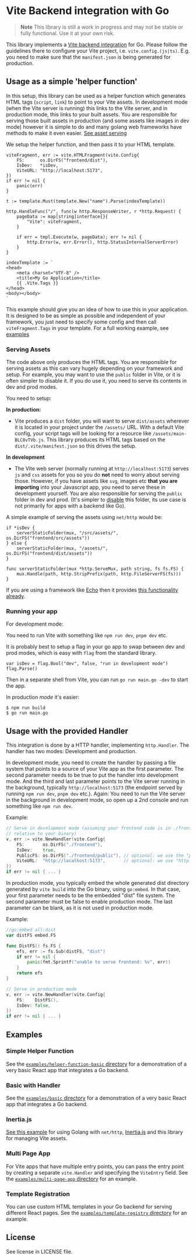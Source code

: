 # Vite Backend integration with Go

> **Note**
> This library is still a work in progress and may not be stable or fully functional. Use it at your own risk.

This library implements a [Vite backend integration](https://vitejs.dev/guide/backend-integration.html) for Go. Please follow the guidelines there to configure your Vite project, i.e. `vite.config.(js|ts)`. E.g. you need to make sure that the `manifest.json` is being generated for production.

## Usage as a simple 'helper function'

In this setup, this library can be used as a helper function which generates HTML tags (`script`, `link`) to point to your Vite assets. In development mode (when the Vite server is running) this links to the Vite server, and in production mode, this links to your built assets. You are responsible for serving those built assets in production (and some assets like images in dev mode) however it is simple to do and many golang web frameworks have methods to make it even easier. [See asset serving](#serving-assets)

We setup the helper function, and then pass it to your HTML template.

```golang
viteFragment, err := vite.HTMLFragment(vite.Config{
    FS:      os.DirFS("frontend/dist"),
    IsDev:   *isDev,
    ViteURL: "http://localhost:5173",
})
if err != nil {
    panic(err)
}

t := template.Must(template.New("name").Parse(indexTemplate))

http.HandleFunc("/", func(w http.ResponseWriter, r *http.Request) {
    pageData := map[string]interface{}{
        "Vite": viteFragment,
    }

    if err = tmpl.Execute(w, pageData); err != nil {
        http.Error(w, err.Error(), http.StatusInternalServerError)
    }
}
  
indexTemplate := `
<head>
    <meta charset="UTF-8" />
    <title>My Go Application</title>
    {{ .Vite.Tags }}
</head>
<body></body>
`
```

This example should give you an idea of how to use this in your application. It is designed to be as simple as possible and independent of your framework, you just need to specify some config and then call `viteFragment.Tags` in your template. For a full working example, see [examples](#examples)

### Serving Assets
The code above only produces the HTML tags. You are responsible for serving assets as this can vary hugely depending on your framework and setup. For example, you may want to use the `public` folder in Vite, or it is often simpler to disable it. If you do use it, you need to serve its contents in dev and prod modes.

You need to setup:

**In production:**
- Vite produces a `dist` folder, you will want to serve `dist/assets` wherever it is located in your project under the `/assets/` URL. With a default Vite config, your script tags will be looking for a resource like `/assets/main-BLC8vTVb.js`. This library produces its HTML tags based on the `dist/.vite/manifest.json` so this drives the setup.

**In development**
- The Vite web server (normally running at `http://localhost:5173`) serves `js` and `css` assets for you so you do **not** need to worry about serving those. However, if you have assets like `svg`, images etc **that you are importing** into your Javascript app, you need to serve these in development yourself. You are also responsible for serving the `public` folder in dev and prod. (It's simpler to [disable](https://v2.vitejs.dev/config/#publicdir) this folder, its use case is not primarily for apps with a backend like Go). 

A simple example of serving the assets using `net/http` would be:
```golang
if *isDev {
    serverStaticFolder(mux, "/src/assets/", os.DirFS("frontend/src/assets"))
} else {
    serverStaticFolder(mux, "/assets/", os.DirFS("frontend/dist/assets"))
}

func serverStaticFolder(mux *http.ServeMux, path string, fs fs.FS) {
	mux.Handle(path, http.StripPrefix(path, http.FileServerFS(fs)))
}
```

If you are using a framework like [Echo](https://echo.labstack.com/) then it provides [this functionality already](https://echo.labstack.com/docs/static-files#using-echostatic).

### Running your app
For development mode:

You need to run Vite with something like `npm run dev`, `pnpm dev` etc.

It is probably best to setup a flag in your go app to swap between dev and prod modes, which is easy with `flag` from the standard library.
```golang
var isDev = flag.Bool("dev", false, "run in development mode")
flag.Parse()
```
Then in a separate shell from Vite, you can run `go run main.go -dev` to start the app.

In production *mode* it's easier:
```
$ npm run build
$ go run main.go
```
## Usage with the provided Handler

This integration is done by a HTTP handler, implementing `http.Handler`. The handler has two modes: Development and production.

In development mode, you need to create the handler by passing a file system that points to a source of your Vite app as the first parameter. The second parameter needs to be true to put the handler into development mode. And the third and last parameter points to the Vite server running in the background, typically `http://localhost:5173` (the endpoint served by running `npm run dev`, `pnpm dev` etc.). Again: You need to run the Vite server in the background in development mode, so open up a 2nd console and run something like `npm run dev`.

Example:

```go
// Serve in development mode (assuming your frontend code is in ./frontend,
// relative to your binary)
v, err := vite.NewHandler(vite.Config{
    FS:       os.DirFS("./frontend"),
    IsDev:    true,
    PublicFS: os.DirFS("./frontend/public"), // optional: we use the "public" directory under "FS" by default
    ViteURL:  "http://localhost:5173",       // optional: we use "http://localhost:5173" by default
})
if err != nil { ... }
```

In production mode, you typically embed the whole generated dist directory generated by `vite build` into the Go binary, using `go:embed`. In that case, your first parameter needs to be the embedded "dist" file system. The second parameter must be false to enable production mode. The last parameter can be blank, as it is not used in production mode.

Example:

```go
//go:embed all:dist
var distFS embed.FS

func DistFS() fs.FS {
    efs, err := fs.Sub(distFS, "dist")
    if err != nil {
        panic(fmt.Sprintf("unable to serve frontend: %v", err))
    }
    return efs
}

// Serve in production mode
v, err := vite.NewHandler(vite.Config{
    FS:    DistFS(),
    IsDev: false,
})
if err != nil { ... }
```

## Examples

### Simple Helper Function 

See the [`examples/helper-function-basic` directory](https://github.com/olivere/vite/tree/main/examples/helper-function-basic) for a demonstration of a very basic React app that integrates a Go backend.

### Basic with Handler

See the [`examples/basic` directory](https://github.com/olivere/vite/tree/main/examples/basic) for a demonstration of a very basic React app that integrates a Go backend.

### Inertia.js

[See this example](https://github.com/danclaytondev/go-inertia-vite) for using Golang with `net/http`, [Inertia.js](https://inertiajs.com/) and this library for managing Vite assets.

### Multi Page App

For Vite apps that have multiple entry points, you can pass the entry point by creating a separate `vite.Handler` and specifying the `ViteEntry` field. See the [`examples/multi-page-app` directory](https://github.com/olivere/vite/tree/main/examples/multi-page-app) for an example.

### Template Registration

You can use custom HTML templates in your Go backend for serving different React pages. See the [`examples/template-registry` directory](https://github.com/olivere/vite/tree/main/examples/template-registry) for an example.

## License

See license in LICENSE file.
